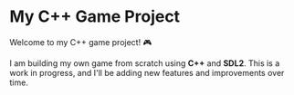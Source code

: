 # My C++ Game Project

Welcome to my C++ game project! 🎮

I am building my own game from scratch using **C++** and **SDL2**. This is a work in progress, and I'll be adding new features and improvements over time.

